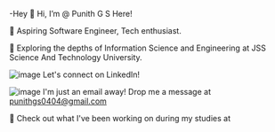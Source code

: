 -Hey 👋 Hi, I’m @ Punith G S Here!

🚀 Aspiring Software Engineer, Tech enthusiast.

🌱 Exploring the depths of Information Science and Engineering at JSS Science And Technology University.

  ![image](https://github.com/punithgs/punithgs/assets/152014411/67401647-f3f0-48d8-85d0-c0652602f09a)
Let's connect on LinkedIn!

  ![image](https://github.com/punithgs/punithgs/assets/152014411/9bfa6484-92e4-43c9-bc42-a8e350ba3dc2)
I'm just an email away! Drop me a message at punithgs0404@gmail.com

🌟 Check out what I've been working on during my studies at 
<!---
punithgs/punithgs is a ✨ special ✨ repository because its `README.md` (this file) appears on your GitHub profile.
You can click the Preview link to take a look at your changes.
--->

